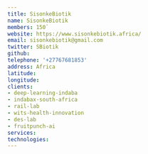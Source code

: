 ```yaml
---
title: SisonkeBiotik
name: SisonkeBiotik
members: 150`
website: https://www.sisonkebiotik.africa/
email: sisonkebiotik@gmail.com
twitter: SBiotik
github: 
telephone: '+27767681853'
address: Africa
latitude: 
longitude: 
clients: 
- deep-learning-indaba 
- indabax-south-africa
- rail-lab
- wits-health-innovation
- des-lab
- fruitpunch-ai
services: 
technologies: 
---
```


